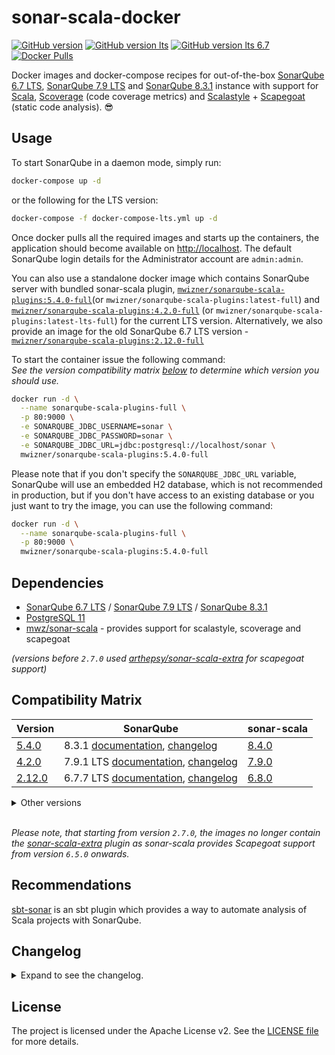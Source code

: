 # sonar-scala-docker

[![GitHub version](<https://img.shields.io/badge/release_(for_SonarQube_8.3.1)-v5.4.0-blue.svg>)](https://github.com/mwz/sonarqube-scala-docker/releases)
[![GitHub version lts](<https://img.shields.io/badge/release_(for_SonarQube_LTS_7.9)-v4.2.0-blue.svg>)](https://github.com/mwz/sonarqube-scala-docker/releases)
[![GitHub version lts 6.7](<https://img.shields.io/badge/release_(for_SonarQube_LTS_6.7)-v2.12.0-blue.svg>)](https://github.com/mwz/sonarqube-scala-docker/releases)
[![Docker Pulls](https://img.shields.io/docker/pulls/mwizner/sonarqube-scala-plugins.svg)](https://hub.docker.com/r/mwizner/sonarqube-scala-plugins)

Docker images and docker-compose recipes for out-of-the-box
[SonarQube 6.7 LTS](https://www.sonarqube.org/sonarqube-6-7-lts),
[SonarQube 7.9 LTS](https://www.sonarqube.org/sonarqube-7-9-lts) and
[SonarQube 8.3.1](https://www.sonarqube.org) instance with support
for [Scala](http://www.scala-lang.org),
[Scoverage](https://github.com/scoverage/scalac-scoverage-plugin) (code coverage
metrics) and [Scalastyle](http://www.scalastyle.org) +
[Scapegoat](https://github.com/sksamuel/scapegoat) (static code analysis).
:sunglasses:

## Usage

To start SonarQube in a daemon mode, simply run:

```bash
docker-compose up -d
```

or the following for the LTS version:

```bash
docker-compose -f docker-compose-lts.yml up -d
```

Once docker pulls all the required images and starts up the containers, the
application should become available on [http://localhost](http://localhost). The
default SonarQube login details for the Administrator account are `admin:admin`.

You can also use a standalone docker image which contains SonarQube server with
bundled sonar-scala plugin,
[`mwizner/sonarqube-scala-plugins:5.4.0-full`](https://hub.docker.com/r/mwizner/sonarqube-scala-plugins)(or
`mwizner/sonarqube-scala-plugins:latest-full`) and
[`mwizner/sonarqube-scala-plugins:4.2.0-full`](https://hub.docker.com/r/mwizner/sonarqube-scala-plugins)
(or `mwizner/sonarqube-scala-plugins:latest-lts-full`) for the current LTS
version. Alternatively, we also provide an image for the old SonarQube 6.7 LTS
version -
[`mwizner/sonarqube-scala-plugins:2.12.0-full`](https://hub.docker.com/r/mwizner/sonarqube-scala-plugins)

To start the container issue the following command:  
_See the version compatibility matrix [below](#compatibility-matrix) to
determine which version you should use._

```bash
docker run -d \
  --name sonarqube-scala-plugins-full \
  -p 80:9000 \
  -e SONARQUBE_JDBC_USERNAME=sonar \
  -e SONARQUBE_JDBC_PASSWORD=sonar \
  -e SONARQUBE_JDBC_URL=jdbc:postgresql://localhost/sonar \
  mwizner/sonarqube-scala-plugins:5.4.0-full
```

Please note that if you don't specify the `SONARQUBE_JDBC_URL` variable,
SonarQube will use an embedded H2 database, which is not recommended in
production, but if you don't have access to an existing database or you just
want to try the image, you can use the following command:

```bash
docker run -d \
  --name sonarqube-scala-plugins-full \
  -p 80:9000 \
  mwizner/sonarqube-scala-plugins:5.4.0-full
```

## Dependencies

- [SonarQube 6.7 LTS](https://hub.docker.com/_/sonarqube) /
  [SonarQube 7.9 LTS](https://hub.docker.com/_/sonarqube) /
  [SonarQube 8.3.1](https://hub.docker.com/_/sonarqube)
- [PostgreSQL 11](https://hub.docker.com/_/postgres)
- [mwz/sonar-scala](https://github.com/mwz/sonar-scala) - provides support for
  scalastyle, scoverage and scapegoat

_(versions before `2.7.0` used
[arthepsy/sonar-scala-extra](https://github.com/arthepsy/sonar-scala-extra) for
scapegoat support)_

## Compatibility Matrix

<!-- prettier-ignore-start -->
|Version | SonarQube | sonar-scala |
|--------|-----------|-------------|
[5.4.0](https://github.com/mwz/sonarqube-scala-docker/releases/tag/5.4.0) | 8.3.1 [documentation](https://docs.sonarqube.org/8.3), [changelog](https://jira.sonarsource.com/secure/ReleaseNote.jspa?projectId=10930&version=15640) | [8.4.0](https://github.com/mwz/sonar-scala/releases/tag/v8.4.0)
[4.2.0](https://github.com/mwz/sonarqube-scala-docker/releases/tag/4.2.0) | 7.9.1 LTS [documentation](https://docs.sonarqube.org/7.9), [changelog](https://jira.sonarsource.com/secure/ReleaseNote.jspa?projectId=10930&version=15029) | [7.9.0](https://github.com/mwz/sonar-scala/releases/tag/v7.9.0)
[2.12.0](https://github.com/mwz/sonarqube-scala-docker/releases/tag/2.12.0) | 6.7.7 LTS [documentation](https://docs.sonarqube.org/display/SONARQUBE67/Documentation), [changelog](https://jira.sonarsource.com/jira/secure/ReleaseNote.jspa?projectId=10930&version=14865) | [6.8.0](https://github.com/mwz/sonar-scala/releases/tag/v6.8.0)
<!-- prettier-ignore-end -->

<details>
  <summary>Other versions</summary>
  <table>
    <tr>
        <td><b>Version</b></td>
        <td><b>SonarQube</b></td>
        <td><b>sonar-scala</b></td>
        <td><b>sonar-scala-extra</b></td>
    </tr>
    <tr>
        <td><a href="https://github.com/mwz/sonarqube-scala-docker/releases/tag/5.3.0">5.3.0</a></td>
        <td>8.3.1 <a href="https://docs.sonarqube.org/8.3">documentation</a>, <a href="https://jira.sonarsource.com/secure/ReleaseNote.jspa?projectId=10930&version=15640">changelog</a></td>
        <td><a href="https://github.com/mwz/sonar-scala/releases/tag/v8.3.0">8.3.0</td>
        <td></td>
    </tr>
    <tr>
        <td><a href="https://github.com/mwz/sonarqube-scala-docker/releases/tag/5.2.0">5.2.0</a></td>
        <td>8.2 <a href="https://docs.sonarqube.org/8.2">documentation</a>, <a href="https://jira.sonarsource.com/secure/ReleaseNote.jspa?projectId=10930&version=15301">changelog</a></td>
        <td><a href="https://github.com/mwz/sonar-scala/releases/tag/v8.2.0">8.2.0</td>
        <td></td>
    </tr>
    <tr>
        <td><a href="https://github.com/mwz/sonarqube-scala-docker/releases/tag/5.1.0">5.1.0</a></td>
        <td>8.1 <a href="https://docs.sonarqube.org/8.1">documentation</a>, <a href="https://jira.sonarsource.com/secure/ReleaseNote.jspa?projectId=10930&version=15243">changelog</a></td>
        <td><a href="https://github.com/mwz/sonar-scala/releases/tag/v8.1.0">8.1.0</td>
        <td></td>
    </tr>
    <tr>
        <td><a href="https://github.com/mwz/sonarqube-scala-docker/releases/tag/5.0.0">5.0.0</a></td>
        <td>8.1 <a href="https://docs.sonarqube.org/8.1">documentation</a>, <a href="https://jira.sonarsource.com/secure/ReleaseNote.jspa?projectId=10930&version=15243">changelog</a></td>
        <td><a href="https://github.com/mwz/sonar-scala/releases/tag/v8.0.0">8.0.0</td>
        <td></td>
    </tr>
    <tr>
        <td><a href="https://github.com/mwz/sonarqube-scala-docker/releases/tag/3.7.0">3.7.0</a></td>
        <td>7.8 <a href="https://docs.sonarqube.org/7.8">documentation</a>, <a href="https://jira.sonarsource.com/jira/secure/ReleaseNote.jspa?projectId=10930&version=14939">changelog</a></td>
        <td><a href="https://github.com/mwz/sonar-scala/releases/tag/v7.6.0">7.6.0</td>
        <td></td>
    </tr>
    <tr>
        <td><a href="https://github.com/mwz/sonarqube-scala-docker/releases/tag/3.6.0">3.6.0</a></td>
        <td>7.7 <a href="https://docs.sonarqube.org/7.7">documentation</a>, <a href="https://jira.sonarsource.com/jira/secure/ReleaseNote.jspa?projectId=10930&version=14848">changelog</a></td>
        <td><a href="https://github.com/mwz/sonar-scala/releases/tag/v7.5.0">7.5.0</td>
        <td></td>
    </tr>
    <tr>
        <td><a href="https://github.com/mwz/sonarqube-scala-docker/releases/tag/3.5.0">3.5.0</a></td>
        <td>7.6 <a href="https://docs.sonarqube.org/7.6">documentation</a>, <a href="https://jira.sonarsource.com/secure/ReleaseNote.jspa?version=14753&projectId=10930">changelog</a></td>
        <td><a href="https://github.com/mwz/sonar-scala/releases/tag/v7.4.0">7.4.0</td>
        <td></td>
    </tr>
    <tr>
        <td><a href="https://github.com/mwz/sonarqube-scala-docker/releases/tag/3.4.0">3.4.0</a></td>
        <td>7.4 <a href="https://docs.sonarqube.org/7.4">documentation</a>, <a href="https://jira.sonarsource.com/jira/secure/ReleaseNote.jspa?projectId=10930&version=14549">changelog</a></td>
        <td><a href="https://github.com/mwz/sonar-scala/releases/tag/v7.3.1">7.3.1</td>
        <td></td>
    </tr>
    <tr>
        <td><a href="https://github.com/mwz/sonarqube-scala-docker/releases/tag/3.3.0">3.3.0</a></td>
        <td>7.4 <a href="https://docs.sonarqube.org/7.4">documentation</a>, <a href="https://jira.sonarsource.com/jira/secure/ReleaseNote.jspa?projectId=10930&version=14549">changelog</a></td>
        <td><a href="https://github.com/mwz/sonar-scala/releases/tag/v7.3.0">7.3.0</td>
        <td></td>
    </tr>
    <tr>
        <td><a href="https://github.com/mwz/sonarqube-scala-docker/releases/tag/3.2.1">3.2.1</a></td>
        <td>7.4 <a href="https://docs.sonarqube.org/7.4">documentation</a>, <a href="https://jira.sonarsource.com/jira/secure/ReleaseNote.jspa?projectId=10930&version=14549">changelog</a></td>
        <td><a href="https://github.com/mwz/sonar-scala/releases/tag/v7.2.0">7.2.0</td>
        <td></td>
    </tr>
    <tr>
        <td><a href="https://github.com/mwz/sonarqube-scala-docker/releases/tag/3.2.0">3.2.0</a></td>
        <td>7.4 <a href="https://docs.sonarqube.org/7.4">documentation</a>, <a href="https://jira.sonarsource.com/jira/secure/ReleaseNote.jspa?projectId=10930&version=14549">changelog</a></td>
        <td><a href="https://github.com/mwz/sonar-scala/releases/tag/v7.2.0">7.2.0</td>
        <td></td>
    </tr>
    <tr>
        <td><a href="https://github.com/mwz/sonarqube-scala-docker/releases/tag/3.1.0">3.1.0</a></td>
        <td>7.4 <a href="https://docs.sonarqube.org/7.4">documentation</a>, <a href="https://jira.sonarsource.com/jira/secure/ReleaseNote.jspa?projectId=10930&version=14549">changelog</a></td>
        <td><a href="https://github.com/mwz/sonar-scala/releases/tag/v7.1.0">7.1.0</td>
        <td></td>
    </tr>
    <tr>
        <td><a href="https://github.com/mwz/sonarqube-scala-docker/releases/tag/3.0.0">3.0.0</a></td>
        <td>7.3 <a href="https://docs.sonarqube.org/display/SONARQUBE73/Documentation">documentation</a>, <a href="https://jira.sonarsource.com/jira/secure/ReleaseNote.jspa?projectId=10930&version=14464">changelog</a></td>
        <td><a href="https://github.com/mwz/sonar-scala/releases/tag/v7.0.0">7.0.0</td>
        <td></td>
    </tr>
    <tr>
        <td><a href="https://github.com/mwz/sonarqube-scala-docker/releases/tag/4.1.0">4.1.0</a></td>
        <td>7.9.1 LTS <a href="https://docs.sonarqube.org/7.9">documentation</a>, <a href="https://jira.sonarsource.com/secure/ReleaseNote.jspa?projectId=10930&version=15029">changelog</a></td>
        <td><a href="https://github.com/mwz/sonar-scala/releases/tag/v7.8.0">7.8.0</td>
        <td></td>
    </tr>
    <tr>
        <td><a href="https://github.com/mwz/sonarqube-scala-docker/releases/tag/4.0.0">4.0.0</a></td>
        <td>7.9.1 LTS <a href="https://docs.sonarqube.org/7.9">documentation</a>, <a href="https://jira.sonarsource.com/secure/ReleaseNote.jspa?projectId=10930&version=15029">changelog</a></td>
        <td><a href="https://github.com/mwz/sonar-scala/releases/tag/v7.7.0">7.7.0</td>
        <td></td>
    </tr>
    <tr>
        <td><a href="https://github.com/mwz/sonarqube-scala-docker/releases/tag/2.12.0">2.12.0</a></td>
        <td>6.7.7 LTS <a href="https://docs.sonarqube.org/display/SONARQUBE67/Documentation">documentation</a>, <a href="https://jira.sonarsource.com/jira/secure/ReleaseNote.jspa?projectId=10930&version=14865">changelog</a></td>
        <td><a href="https://github.com/mwz/sonar-scala/releases/tag/v6.8.0">6.8.0</td>
        <td></td>
    </tr>
    <tr>
        <td><a href="https://github.com/mwz/sonarqube-scala-docker/releases/tag/2.11.0">2.11.0</a></td>
        <td>6.7.6 LTS <a href="https://docs.sonarqube.org/display/SONARQUBE67/Documentation">documentation</a>, <a href="https://jira.sonarsource.com/jira/secure/ReleaseNote.jspa?projectId=10930&version=13972">changelog</a></td>
        <td><a href="https://github.com/mwz/sonar-scala/releases/tag/v6.8.0">6.8.0</td>
        <td></td>
    </tr>
    <tr>
        <td><a href="https://github.com/mwz/sonarqube-scala-docker/releases/tag/2.10.0">2.10.0</a></td>
        <td>6.7.6 LTS <a href="https://docs.sonarqube.org/display/SONARQUBE67/Documentation">documentation</a>, <a href="https://jira.sonarsource.com/jira/secure/ReleaseNote.jspa?projectId=10930&version=13972">changelog</a></td>
        <td><a href="https://github.com/mwz/sonar-scala/releases/tag/v6.7.0">6.7.0</td>
        <td></td>
    </tr>
    <tr>
        <td><a href="https://github.com/mwz/sonarqube-scala-docker/releases/tag/2.9.0">2.9.0</a></td>
        <td>6.7.5 LTS <a href="https://docs.sonarqube.org/display/SONARQUBE67/Documentation">documentation</a>, <a href="https://jira.sonarsource.com/jira/secure/ReleaseNote.jspa?projectId=10930&version=14467">changelog</a></td>
        <td><a href="https://github.com/mwz/sonar-scala/releases/tag/v6.6.0">6.6.0</td>
        <td></td>
    </tr>
    <tr>
        <td><a href="https://github.com/mwz/sonarqube-scala-docker/releases/tag/2.8.0">2.8.0</a></td>
        <td>6.7.5 LTS <a href="https://docs.sonarqube.org/display/SONARQUBE67/Documentation">documentation</a>, <a href="https://jira.sonarsource.com/jira/secure/ReleaseNote.jspa?projectId=10930&version=14467">changelog</a></td>
        <td><a href="https://github.com/mwz/sonar-scala/releases/tag/v6.5.1">6.5.1</td>
        <td></td>
    </tr>
    <tr>
        <td><a href="https://github.com/mwz/sonarqube-scala-docker/releases/tag/2.7.0">2.7.0</a></td>
        <td>6.7.4 LTS <a href="https://docs.sonarqube.org/display/SONARQUBE67/Documentation">documentation</a>, <a href="https://jira.sonarsource.com/jira/secure/ReleaseNote.jspa?projectId=10930&version=14377">changelog</a></td>
        <td><a href="https://github.com/mwz/sonar-scala/releases/tag/v6.5.0">6.5.0</td>
        <td></td>
    </tr>
    <tr>
        <td><a href="https://github.com/mwz/sonarqube-scala-docker/releases/tag/2.6.0">2.6.0</a></td>
        <td>6.7.4 LTS <a href="https://docs.sonarqube.org/display/SONARQUBE67/Documentation">documentation</a>, <a href="https://jira.sonarsource.com/jira/secure/ReleaseNote.jspa?projectId=10930&version=14377">changelog</a></td>
        <td><a href="https://github.com/mwz/sonar-scala/releases/tag/v6.4.0">6.4.0</td>
        <td><a href="https://github.com/arthepsy/sonar-scala-extra/releases/tag/v1.3.0">1.3.0</a></td>
    </tr>
    <tr>
        <td><a href="https://github.com/mwz/sonarqube-scala-docker/releases/tag/2.5.0">2.5.0</a></td>
        <td>6.7.3 LTS <a href="https://docs.sonarqube.org/display/SONARQUBE67/Documentation">documentation</a>, <a href="https://jira.sonarsource.com/jira/secure/ReleaseNote.jspa?projectId=10930&version=14264">changelog</a></td>
        <td><a href="https://github.com/mwz/sonar-scala/releases/tag/v6.4.0">6.4.0</td>
        <td><a href="https://github.com/arthepsy/sonar-scala-extra/releases/tag/v1.3.0">1.3.0</a></td>
    </tr>
    <tr>
        <td><a href="https://github.com/mwz/sonarqube-scala-docker/releases/tag/2.4.0">2.4.0</a></td>
        <td>6.7.3 LTS <a href="https://docs.sonarqube.org/display/SONARQUBE67/Documentation">documentation</a>, <a href="https://jira.sonarsource.com/jira/secure/ReleaseNote.jspa?projectId=10930&version=14264">changelog</a></td>
        <td><a href="https://github.com/mwz/sonar-scala/releases/tag/v6.3.0">6.3.0</td>
        <td><a href="https://github.com/arthepsy/sonar-scala-extra/releases/tag/v1.3.0">1.3.0</a></td>
    </tr>
    <tr>
        <td><a href="https://github.com/mwz/sonarqube-scala-docker/releases/tag/2.3.0">2.3.0</a></td>
        <td>6.7.3 LTS <a href="https://docs.sonarqube.org/display/SONARQUBE67/Documentation">documentation</a>, <a href="https://jira.sonarsource.com/jira/secure/ReleaseNote.jspa?projectId=10930&version=14264">changelog</a></td>
        <td><a href="https://github.com/mwz/sonar-scala/releases/tag/v6.2.0">6.2.0</td>
        <td><a href="https://github.com/arthepsy/sonar-scala-extra/releases/tag/v1.3.0">1.3.0</a></td>
    </tr>
    <tr>
        <td><a href="https://github.com/mwz/sonarqube-scala-docker/releases/tag/2.2.1">2.2.1</a></td>
        <td>6.7.3 LTS <a href="https://docs.sonarqube.org/display/SONARQUBE67/Documentation">documentation</a>, <a href="https://jira.sonarsource.com/jira/secure/ReleaseNote.jspa?projectId=10930&version=14264">changelog</a></td>
        <td><a href="https://github.com/mwz/sonar-scala/releases/tag/v6.1.0">6.1.0</td>
        <td><a href="https://github.com/arthepsy/sonar-scala-extra/releases/tag/v1.3.0">1.3.0</a></td>
    </tr>
    <tr>
        <td><a href="https://github.com/mwz/sonarqube-scala-docker/releases/tag/2.2.0">2.2.0</a></td>
        <td>6.7.2 LTS <a href="https://docs.sonarqube.org/display/SONARQUBE67/Documentation">documentation</a>, <a href="https://jira.sonarsource.com/jira/secure/ReleaseNote.jspa?projectId=10930&version=14191">changelog</a></td>
        <td><a href="https://github.com/mwz/sonar-scala/releases/tag/v6.1.0">6.1.0</td>
        <td><a href="https://github.com/arthepsy/sonar-scala-extra/releases/tag/v1.3.0">1.3.0</a></td>
    </tr>
    <tr>
        <td><a href="https://github.com/mwz/sonarqube-scala-docker/releases/tag/2.1.0">2.1.0</a></td>
        <td>6.7.1 LTS <a href="https://docs.sonarqube.org/display/SONARQUBE67/Documentation">documentation</a>, <a href="https://jira.sonarsource.com/jira/secure/ReleaseNote.jspa?projectId=10930&version=14137">changelog</a></td>
        <td><a href="https://github.com/mwz/sonar-scala/releases/tag/v6.0.0">6.0.0</td>
        <td><a href="https://github.com/arthepsy/sonar-scala-extra/releases/tag/v1.3.0">1.3.0</a></td>
    </tr>
  </table>
</details>
<br>

_Please note, that starting from version `2.7.0`, the images no longer contain
the [sonar-scala-extra](https://github.com/arthepsy/sonar-scala-extra) plugin as
sonar-scala provides Scapegoat support from version `6.5.0` onwards._

## Recommendations

[sbt-sonar](https://github.com/mwz/sbt-sonar) is an sbt plugin which provides a
way to automate analysis of Scala projects with SonarQube.

## Changelog

<details>
  <summary>Expand to see the changelog.</summary>
  <ul>
    <li><strong>5.4.0</strong> - Upgraded sonar-scala to 8.4.0.</li>
    <li><strong>5.3.0</strong> - Upgraded sonar-scala to 8.3.0 & SonarQube to 8.3.</li>
    <li><strong>5.2.0</strong> - Upgraded sonar-scala to 8.2.0 & SonarQube to 8.2.</li>
    <li><strong>5.1.0</strong> - Upgraded sonar-scala to 8.1.0.</li>
    <li><strong>5.0.0</strong> - Upgraded sonar-scala to 8.0.0 & SonarQube to 8.1.</li>
    <li><strong>4.2.0</strong> - Upgraded sonar-scala to 7.9.0.</li>
    <li><strong>4.1.0</strong> - Upgraded sonar-scala to 7.8.0.</li>
    <li><strong>4.0.0</strong> - Upgraded sonar-scala to 7.7.0 & SonarQube to 7.9.1 LTS.</li>
    <li><strong>3.7.0</strong> - Upgraded sonar-scala to 7.6.0 & SonarQube to 7.8.</li>
    <li><strong>3.6.0</strong> - Upgraded sonar-scala to 7.5.0 & SonarQube to 7.7.</li>
    <li><strong>3.5.0</strong> - Upgraded sonar-scala to 7.4.0 & SonarQube to 7.6.</li>
    <li><strong>3.4.0</strong> - Upgraded sonar-scala to 7.3.1.</li>
    <li><strong>3.3.0</strong> - Upgraded sonar-scala to 7.3.0.</li>
    <li><strong>3.2.1</strong> - Fixed file system permissions.</li>
    <li><strong>3.2.0</strong> - Upgraded sonar-scala to 7.2.0.</li>
    <li><strong>3.1.0</strong> - Upgraded sonar-scala to 7.1.0 & SonarQube to 7.4.</li>
    <li><strong>3.0.0</strong> - Upgraded sonar-scala to 7.0.0 & SonarQube to 7.3.</li>
    <li><strong>2.12.0</strong> - Upgraded SonarQube to 6.7.7 LTS.</li>
    <li><strong>2.11.0</strong> - Upgraded sonar-scala to 6.8.0.</li>
    <li><strong>2.10.0</strong> - Upgraded sonar-scala to 6.7.0 & SonarQube to 6.7.6.</li>
    <li><strong>2.9.0</strong> - Upgraded sonar-scala to 6.6.0.</li>
    <li><strong>2.8.0</strong> - Upgraded sonar-scala to 6.5.1 & SonarQube to 6.7.5.</li>
    <li><strong>2.7.0</strong> - Upgraded sonar-scala to 6.5.0, which brings support for scapegoat.</li>
    <li><strong>2.6.0</strong> - Upgraded SonarQube to 6.7.4.</li>
    <li><strong>2.5.0</strong> - Upgraded sonar-scala to 6.4.0.</li>
    <li><strong>2.4.0</strong> - Upgraded sonar-scala to 6.3.0.</li>
    <li><strong>2.3.0</strong> - Upgraded sonar-scala to 6.2.0.</li>
    <li><strong>2.2.1</strong> - Upgraded SonarQube to 6.7.3 LTS.</li>
    <li><strong>2.2.0</strong> - Upgraded sonar-scala to 6.1.0 & SonarQube to 6.7.2 LTS.</li>
    <li><strong>2.1.0</strong> - Published docker image with Scala plugins to dockerhub
      [mwizner/sonarqube-scala-plugins](https://hub.docker.com/r/mwizner/sonarqube-scala-plugins).</li>
    <li><strong>2.0.0</strong> - SonarQube 6.7.1 LTS.</li>
    <li><strong>1.0.0</strong> - SonarQube 5.6.7 LTS.</li>
  </ul>
</details>

## License

The project is licensed under the Apache License v2. See the
[LICENSE file](LICENSE) for more details.
